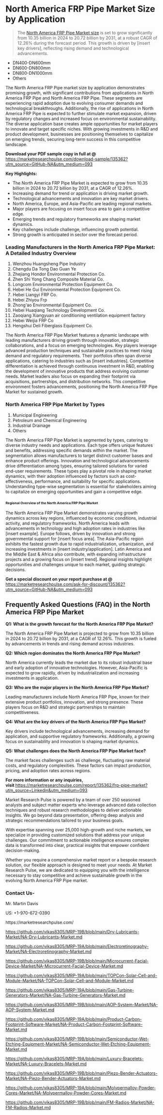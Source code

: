 
<h1>North America FRP Pipe Market&nbsp;Size by Application</h1><blockquote><p>The <a href="https://marketresearchpulse.com/download-sample/135362?utm_source=GitHub-NA&amp;utm_medium=093">North America FRP Pipe Market size</a> is set to grow significantly from 10.35 billion in 2024 to 20.72 billion by 2031, at a robust CAGR of 12.26% during the forecast period. This growth is driven by [insert key drivers], reflecting rising demand and technological advancements.</p></blockquote><ul><li>DN400-DN600mm<li> DN600-DN800mm<li> DN800-DN1000mm<li> Others</li></ul><p>The North America FRP Pipe market size by application demonstrates promising growth, with significant contributions from applications in North America FRP Pipe and North America FRP Pipe. These segments are experiencing rapid adoption due to evolving consumer demands and technological breakthroughs. Additionally, the rise of applications in North America FRP Pipe is expected to further stimulate market expansion, driven by regulatory changes and increased focus on environmental sustainability. The diverse application base creates ample opportunities for market players to innovate and target specific niches. With growing investments in R&D and product development, businesses are positioning themselves to capitalize on emerging trends, securing long-term success in this competitive landscape.</p><p><strong>Download your PDF sample copy in full at @ </strong><a href="https://marketresearchpulse.com/download-sample/135362?utm_source=GitHub-NA&amp;utm_medium=093">https://marketresearchpulse.com/download-sample/135362?utm_source=GitHub-NA&amp;utm_medium=093</a></p><p><strong>Key Highlights: </strong></p><ul><li>The North America FRP Pipe Market is expected to grow from 10.35 billion in 2024 to 20.72 billion by 2031, at a CAGR of 12.26%.</li><li>Increasing demand for trend or application is driving market growth.</li><li>Technological advancements and innovation are key market drivers.</li><li>North America, Europe, and Asia-Pacific are leading regional markets.</li><li>Major players are focusing on insert focus area to gain a competitive edge.</li><li>Emerging trends and regulatory frameworks are shaping market dynamics.</li><li>Key challenges include challenge, influencing growth potential.</li><li>Strong growth is anticipated in sector over the forecast period.</li></ul><h3>Leading Manufacturers in the North America FRP Pipe Market: A Detailed Industry Overview</h3><ol><li>Wenzhou Huangsheng Pipe Industry</li><li>Chengdu Da Tong Dao Guan Ye</li><li>Zhejiang Hondor Environmental Protection Co.</li><li>Zhen Shi Yong Chang Composite Material Co.</li><li>Longcom Environmental Protection Equipment Co.</li><li>Hebei He Gui Environmental Protection Equipment Co.</li><li>Hebei Liangyi FRP Co.</li><li>Hebei Zhiyou Frp</li><li>Zhong'ao Environmental Equipment Co.</li><li>Hebei Huaqiang Technology Development Co.</li><li>Zaoqiang Xiangyuan air conditioning ventilation equipment factory</li><li>Hebei Weijia FRP Co</li><li>Hengshui Deli Fiberglass Equipment Co.</li></ol><div class="flex max-w-full flex-col flex-grow"><div class="min-h-8 text-message flex w-full flex-col items-end gap-2 whitespace-normal break-words [.text-message+&amp;]:mt-5" dir="auto" data-message-author-role="assistant" data-message-id="fd8432e4-4910-450d-b182-61b7bfb0a01f" data-message-model-slug="gpt-4o"><div class="flex w-full flex-col gap-1 empty:hidden first:pt-[3px]"><div class="markdown prose w-full break-words dark:prose-invert light"><p>The North America FRP Pipe Market features a dynamic landscape with leading manufacturers driving growth through innovation, strategic collaborations, and a focus on emerging technologies. Key players leverage advanced production techniques and sustainable practices to meet rising demand and regulatory requirements. Their portfolios often span diverse applications, catering to industries such as [insert industries]. Competitive differentiation is achieved through continuous investment in R&amp;D, enabling the development of innovative products that address evolving customer needs. Market leaders also focus on expanding their footprint via acquisitions, partnerships, and distribution networks. This competitive environment fosters advancements, positioning the North America FRP Pipe Market for sustained growth.</p></div></div></div></div><h3>North America FRP Pipe Market by Types</h3><ol><li>Municipal Engineering<li> Petroleum and Chemical Engineering<li> Industrial Drainage<li> Others</li></ol><div class="flex max-w-full flex-col flex-grow"><div class="min-h-8 text-message flex w-full flex-col items-end gap-2 whitespace-normal break-words [.text-message+&amp;]:mt-5" dir="auto" data-message-author-role="assistant" data-message-id="084470be-0bb7-4664-bddf-5156b4f41249" data-message-model-slug="gpt-4o-mini"><div class="flex w-full flex-col gap-1 empty:hidden first:pt-[3px]"><div class="markdown prose w-full break-words dark:prose-invert light"><p>The North America FRP Pipe Market is segmented by types, catering to diverse industry needs and applications. Each type offers unique features and benefits, addressing specific demands within the market. The segmentation allows manufacturers to target distinct customer bases and enhance product offerings. Innovation and technological advancements drive differentiation among types, ensuring tailored solutions for varied end-user requirements. These types play a pivotal role in shaping market dynamics, with their adoption influenced by factors such as cost-effectiveness, performance, and suitability for specific applications. Understanding type-wise segmentation is essential for stakeholders aiming to capitalize on emerging opportunities and gain a competitive edge.</p></div></div></div></div><h3><span style="font-size: 11px;">Regional Overview of the North America FRP Pipe Market</span></h3><div class="flex max-w-full flex-col flex-grow"><div class="min-h-8 text-message flex w-full flex-col items-end gap-2 whitespace-normal break-words [.text-message+&amp;]:mt-5" dir="auto" data-message-author-role="assistant" data-message-id="e9038762-ce64-4e30-91c9-9bd413514231" data-message-model-slug="gpt-4o-mini"><div class="flex w-full flex-col gap-1 empty:hidden first:pt-[3px]"><div class="markdown prose w-full break-words dark:prose-invert light"><p>The North America FRP Pipe Market demonstrates varying growth dynamics across key regions, influenced by economic conditions, industrial activity, and regulatory frameworks. North America leads with advancements in technology and high adoption rates in industries like [insert example]. Europe follows, driven by innovation and strong governmental support for [insert focus area]. The Asia-Pacific region exhibits the fastest growth due to rapid industrialization, urbanization, and increasing investments in [insert industry/application]. Latin America and the Middle East &amp; Africa also contribute, with expanding infrastructure projects and a growing focus on [insert trend]. Regional insights highlight opportunities and challenges unique to each market, guiding strategic decisions.</p></div></div></div></div><p><strong>Get a special discount on your report purchase at @ </strong><a href="https://marketresearchpulse.com/ask-for-discount/135362?utm_source=GitHub-NA&amp;utm_medium=093">https://marketresearchpulse.com/ask-for-discount/135362?utm_source=GitHub-NA&amp;utm_medium=093</a></p><h2>Frequently Asked Questions (FAQ) in the North America FRP Pipe Market</h2><p><strong>Q1: What is the growth forecast for the North America FRP Pipe Market?</strong></p><p>The North America FRP Pipe Market is projected to grow from 10.35 billion in 2024 to 20.72 billion by 2031, at a CAGR of 12.26%. This growth is fueled by advancements in trends and rising demand across industries.</p><p><strong>Q2: Which region dominates the North America FRP Pipe Market?</strong></p><p>North America currently leads the market due to its robust industrial base and early adoption of innovative technologies. However, Asia-Pacific is expected to grow rapidly, driven by industrialization and increasing investments in application.</p><p><strong>Q3: Who are the major players in the North America FRP Pipe Market?</strong></p><p>Leading manufacturers include North America FRP Pipe, known for their extensive product portfolios, innovation, and strong presence. These players focus on R&amp;D and strategic partnerships to maintain competitiveness.</p><p><strong>Q4: What are the key drivers of the North America FRP Pipe Market?</strong></p><p>Key drivers include technological advancements, increasing demand for application, and supportive regulatory frameworks. Additionally, a growing focus on sustainability and innovation is shaping market dynamics.</p><p><strong>Q5: What challenges does the North America FRP Pipe Market face?</strong></p><p>The market faces challenges such as challenge, fluctuating raw material costs, and regulatory complexities. These factors can impact production, pricing, and adoption rates across regions.</p><p><strong>For more information or any inquiries, visit&nbsp;</strong><a href="https://marketresearchpulse.com/report/135362/frp-pipe-market?utm_source=Linkedin&utm_medium=093">https://marketresearchpulse.com/report/135362/frp-pipe-market?utm_source=Linkedin&utm_medium=093</a></p><p>Market Research Pulse is powered by a team of over 250 seasoned analysts and subject matter experts who leverage advanced data collection techniques and robust research methodologies to deliver actionable insights. We go beyond data presentation, offering deep analysis and strategic recommendations tailored to your business goals.</p><p>With expertise spanning over 25,000 high-growth and niche markets, we specialize in providing customized solutions that address your unique challenges. Our commitment to actionable intelligence ensures complex data is transformed into clear, practical insights that empower confident decision-making.</p><p>Whether you require a comprehensive market report or a bespoke research solution, our flexible approach is designed to meet your needs. At Market Research Pulse, we are dedicated to equipping you with the intelligence necessary to stay competitive and achieve sustainable growth in the evolving North America FRP Pipe market.</p><h3><strong>Contact Us-</strong></h3><p>Mr. Martin Davis</p><p>US: +1-970-672-0390</p><p>https://marketresearchpulse.com/</p><p><a href="https://github.com/vikas8305/MRP-19B/blob/main/Dry-Lubricants-Market/NA-Dry-Lubricants-Market.md">https://github.com/vikas8305/MRP-19B/blob/main/Dry-Lubricants-Market/NA-Dry-Lubricants-Market.md</a></p><p><a href="https://github.com/vikas8305/MRP-19A/blob/main/Electroretinography-Market/NA-Electroretinography-Market.md">https://github.com/vikas8305/MRP-19A/blob/main/Electroretinography-Market/NA-Electroretinography-Market.md</a></p><p><a href="https://github.com/vikas8305/MRP-19B/blob/main/Microcurrent-Facial-Device-Market/NA-Microcurrent-Facial-Device-Market.md">https://github.com/vikas8305/MRP-19B/blob/main/Microcurrent-Facial-Device-Market/NA-Microcurrent-Facial-Device-Market.md</a></p><p><a href="https://github.com/vikas8305/MRP-19A/blob/main/TOPCon-Solar-Cell-and-Module-Market/NA-TOPCon-Solar-Cell-and-Module-Market.md">https://github.com/vikas8305/MRP-19A/blob/main/TOPCon-Solar-Cell-and-Module-Market/NA-TOPCon-Solar-Cell-and-Module-Market.md</a></p><p><a href="https://github.com/vikas8305/MRP-19A/blob/main/Gas-Turbine-Generators-Market/NA-Gas-Turbine-Generators-Market.md">https://github.com/vikas8305/MRP-19A/blob/main/Gas-Turbine-Generators-Market/NA-Gas-Turbine-Generators-Market.md</a></p><p><a href="https://github.com/vikas8305/MRP-19B/blob/main/AOP-System-Market/NA-AOP-System-Market.md">https://github.com/vikas8305/MRP-19B/blob/main/AOP-System-Market/NA-AOP-System-Market.md</a></p><p><a href="https://github.com/vikas8305/MRP-19A/blob/main/Product-Carbon-Footprint-Software-Market/NA-Product-Carbon-Footprint-Software-Market.md">https://github.com/vikas8305/MRP-19A/blob/main/Product-Carbon-Footprint-Software-Market/NA-Product-Carbon-Footprint-Software-Market.md</a></p><p><a href="https://github.com/vikas8305/MRP-19B/blob/main/Semiconductor-Wet-Etching-Equipment-Market/NA-Semiconductor-Wet-Etching-Equipment-Market.md">https://github.com/vikas8305/MRP-19B/blob/main/Semiconductor-Wet-Etching-Equipment-Market/NA-Semiconductor-Wet-Etching-Equipment-Market.md</a></p><p><a href="https://github.com/vikas8305/MRP-19A/blob/main/Luxury-Bracelets-Market/NA-Luxury-Bracelets-Market.md">https://github.com/vikas8305/MRP-19A/blob/main/Luxury-Bracelets-Market/NA-Luxury-Bracelets-Market.md</a></p><p><a href="https://github.com/vikas8305/MRP-19B/blob/main/Piezo-Bender-Actuators-Market/NA-Piezo-Bender-Actuators-Market.md">https://github.com/vikas8305/MRP-19B/blob/main/Piezo-Bender-Actuators-Market/NA-Piezo-Bender-Actuators-Market.md</a></p><p><a href="https://github.com/vikas8305/MRP-19A/blob/main/Molypermalloy-Powder-Cores-Market/NA-Molypermalloy-Powder-Cores-Market.md">https://github.com/vikas8305/MRP-19A/blob/main/Molypermalloy-Powder-Cores-Market/NA-Molypermalloy-Powder-Cores-Market.md</a></p><p><a href="https://github.com/vikas8305/MRP-19B/blob/main/FM-Radios-Market/NA-FM-Radios-Market.md">https://github.com/vikas8305/MRP-19B/blob/main/FM-Radios-Market/NA-FM-Radios-Market.md</a></p>
